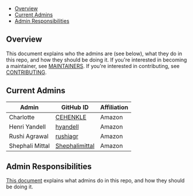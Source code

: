 - [Overview](#overview)
- [Current Admins](#current-admins)
- [Admin Responsibilities](#admin-responsibilities)

## Overview

This document explains who the admins are (see below), what they do in this repo, and how they should be doing it. If you're interested in becoming a maintainer, see [MAINTAINERS](MAINTAINERS.md). If you're interested in contributing, see [CONTRIBUTING](CONTRIBUTING.md).

## Current Admins

| Admin           | GitHub ID                                           | Affiliation |
| --------------- | --------------------------------------------------- | ----------- |
| Charlotte       | [CEHENKLE](https://github.com/CEHENKLE)             | Amazon      |
| Henri Yandell   | [hyandell](https://github.com/hyandell)             | Amazon      |
| Rushi Agrawal   | [rushiagr](https://github.com/rushiagr)             | Amazon      |
| Shephali Mittal | [Shephalimittal](https://github.com/Shephalimittal) | Amazon      |


## Admin Responsibilities

[This document](https://github.com/opensearch-project/.github/blob/main/ADMINS.md#admin-responsibilities) explains what admins do in this repo, and how they should be doing it.